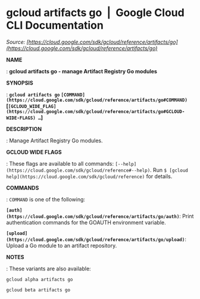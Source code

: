 # gcloud artifacts go  |  Google Cloud CLI Documentation

*Source: [https://cloud.google.com/sdk/gcloud/reference/artifacts/go](https://cloud.google.com/sdk/gcloud/reference/artifacts/go)*

**NAME**

: **gcloud artifacts go - manage Artifact Registry Go modules**

**SYNOPSIS**

: **`gcloud artifacts go` `[COMMAND](https://cloud.google.com/sdk/gcloud/reference/artifacts/go#COMMAND)` [`[GCLOUD_WIDE_FLAG](https://cloud.google.com/sdk/gcloud/reference/artifacts/go#GCLOUD-WIDE-FLAGS) …`]**

**DESCRIPTION**

: Manage Artifact Registry Go modules.

**GCLOUD WIDE FLAGS**

: These flags are available to all commands: `[--help](https://cloud.google.com/sdk/gcloud/reference#--help)`.
Run `$ [gcloud help](https://cloud.google.com/sdk/gcloud/reference)` for details.

**COMMANDS**

: ``COMMAND`` is one of the following:

**`[auth](https://cloud.google.com/sdk/gcloud/reference/artifacts/go/auth)`**:
Print authentication commands for the GOAUTH environment variable.

**`[upload](https://cloud.google.com/sdk/gcloud/reference/artifacts/go/upload)`**:
Upload a Go module to an artifact repository.

**NOTES**

: These variants are also available:

```
gcloud alpha artifacts go
```

```
gcloud beta artifacts go
```